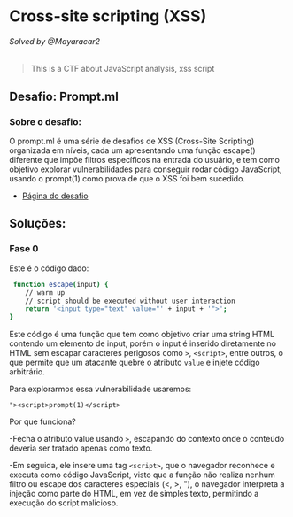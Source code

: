 # Cross-site scripting (XSS) 
###### Solved by @Mayaracar2
> This is a CTF about JavaScript analysis, xss script
## Desafio: Prompt.ml
### Sobre o desafio:
O prompt.ml é uma série de desafios de XSS (Cross-Site Scripting) organizada em níveis, cada um apresentando uma função escape() diferente que impõe filtros específicos na entrada do usuário, e tem como objetivo explorar vulnerabilidades para conseguir rodar código JavaScript, usando o prompt(1) como prova de que o XSS foi bem sucedido.
- [Página do desafio](https://prompt.ml/0)
  
## Soluções:
### Fase 0
Este é o código dado:

```bash
 function escape(input) {
    // warm up
    // script should be executed without user interaction
    return '<input type="text" value="' + input + '">';
}        
```
Este código é uma função que tem como objetivo criar uma string HTML contendo um elemento de input, porém o input é inserido diretamente no HTML sem escapar caracteres perigosos como `>`, `<script>`, entre outros, o que permite que um atacante quebre o atributo `value` e injete código arbitrário.

Para explorarmos essa vulnerabilidade usaremos:

`"><script>prompt(1)</script>`

Por que funciona?

-Fecha o atributo value usando `>`, escapando do contexto onde o conteúdo deveria ser tratado apenas como texto.

-Em seguida, ele insere uma tag `<script>`, que o navegador reconhece e executa como código JavaScript, visto que a função não realiza nenhum filtro ou escape dos caracteres especiais (<, >, "), o navegador interpreta a injeção como parte do HTML, em vez de simples texto, permitindo a execução do script malicioso.


